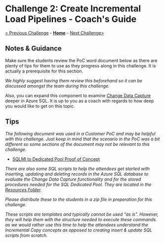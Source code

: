 # Challenge 2: Create Incremental Load Pipelines - Coach's Guide

[< Previous Challenge](Solution-01.md) - **[Home](README.md)** - [Next Challenge>](Solution-03.md)

## Notes & Guidance

Make sure the students review the PoC word document below as there are plenty of tips for them to use as they progress along in this challenge.  It is actually a prerequisite for this section.

*We highly suggest having them review this beforehand so it can be discussed amongst the team during this challenge.*

Also, you can expand this component to examine [Change Data Capture](https://docs.microsoft.com/en-us/sql/relational-databases/track-changes/about-change-data-capture-sql-server?view=sql-server-ver15) deeper in Azure SQL.  It is up to you as a coach with regards to how deep you would like to get on this topic.

## Tips

*The following document was used in a Customer PoC and may be helpful with this challenge.  Just keep in mind that the scenario in the PoC was a bit different so some sections of the document may not be relevant to this challenge.*

- [SQLMI to Dedicated Pool Proof of Concept](../Student/Resources/SQLMItoDedicatedPoolProofofConcept.docx?raw=true)

*There are also some SQL scripts to help the attendees get started with inserting, updating and deleting records in the Azure SQL database to evaluate the Change Data Capture functionality and for the stored procedures needed for the SQL Dedicated Pool.  They are located in the [Resources Folder](../Student/Resources/SQL).*

*Please distribute these to the students in a zip file in preperation for this challenge.*

*These scripts are templates and typically cannot be used "as is". However, they will help them with the structure needed to execute these commands as we would rather use this time to help the attendees understand the Incremental Copy concepts as opposed to creating insert & update SQL scripts from scratch.*

